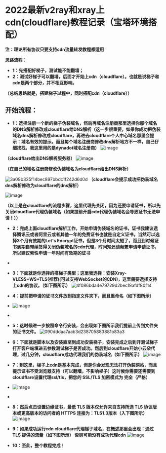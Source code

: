 # 2022最新v2ray和xray上cdn(cloudflare)教程记录（宝塔环境搭配）

**注：理论所有协议只要支持cdn流量转发教程都适用**

**思路流程：**

* **1：先搭配好梯子，测试能不能翻墙；**
* **2：测试好梯子可以翻墙，后面才开始上cdn（cloudflare）。也就是说梯子和cdn是两个部分，并不相互影响。**

**（总结思路就是，搭建梯子过程中，同时搭配cdn（cloudflare））**

## **开始流程：**

* **1：选择注册一个新的梯子伪装域名，然后再域名注册商那里选择你那个域名的DNS解析修改成cloudflare给DNS解析（这一步很重要，如果你成功把伪装域名dns解析修改成cloudflare，再进去cloudflare个人中心域名那里会提示：域名有效的提示。而且每个域名注册商修改dns解析地方不一样，自己仔细找找，我这里用的是dynadot域名注册商）**
 ![image](https://user-images.githubusercontent.com/74105070/164357399-9627e98d-f731-40f7-8aea-d5d0422dcaca.png)

**（cloudflare给出DNS解析服务器）**
![image](https://user-images.githubusercontent.com/74105070/164356579-08beabfa-aefd-4c0d-8542-207c85857f8e.png)

**（在自己的域名注册商修改伪装域名为cloudflare给出DNS解析）**

 ![3a09b325f14bec897bbdc1f242d6d0d](https://user-images.githubusercontent.com/74105070/164356087-346ebe11-343c-433a-a502-b74a9f46fcaf.png)
 **（cloudflare会提示成功把伪装域名dns解析修改为cloudflare的dns解析）**
 
 ![image](https://user-images.githubusercontent.com/74105070/164357101-2cc80bed-447e-437f-a024-61cfb7836854.png)

**（以上是在cloudflare的流程步骤，这里代理先关闭，因为还要申请证书，所以先关闭cloudflare代理伪装域名（如果提前开启cdn代理伪装域名会导致证书无法申请！））**
* **2：完成上面cloudflare解析工作，开始申请伪装域名的证书，证书我建议选择腾讯云或者阿里云或者其他一年的免费证书也就是自定义证书，当然可以选择3个月有效期的Let's Encrypt证书，但是3个月时间太短了，而且到时候证书到期自带续签得关闭伪装域名的cdn代理，时间短还请频繁申请申请证书，所以建议索性申请一年时间有效期的证书**
* 
* **3：下面就是你选择的搭梯子类型；这里我选择：安装Xray-VLESS+WS+TLS(推荐)(可过支持WebSocket的CDN)，这里需要选择支持上cdn的协议。（如下图所示）**
![4f086bda4e79729d2bec18afdf80f14](https://user-images.githubusercontent.com/74105070/164358801-2f958bdd-b3a5-4dd5-83df-e25987fccd3b.png)

* **4：提前把申请的证书文件放到指定文件夹下，而且重命名（如下图所示）**
* ![image](https://user-images.githubusercontent.com/74105070/164359682-7671d0d3-cc7e-4685-b065-d05e19e7b66a.png)
* 
* **5：这时候进一步按照命令行安装，会出现如下图所示我们提前上传到文件夹的证书文件。**
![090dddaa7aab3d238705883881b83a3](https://user-images.githubusercontent.com/74105070/164359979-448f4860-50db-4bd1-b874-4d55b85a04cb.png)

* **6：下面就是脚本以及安装直至到成功安装梯子，安装完成之后到开测试梯子打开客户端填进去参数测试梯子是否成功。然后到cloudflare开始小云朵代理，过几分钟，cloudflare成功代理我们的伪装域名（如下图所示）**
![image](https://user-images.githubusercontent.com/74105070/164360836-d73c5f4a-d2e2-4798-9559-a8fc7540af3b.png)

* **7：到这里，梯子上cdn是基本完成，但是你会发现无法打开伪装网站，而且提示证书不受浏览器支持（可以翻墙，不影响梯子）这时候你需要还需要到cloudflare设置代理ssl/tls，把您的 SSL/TLS 加密模式为 完全（严格）**
* ![image](https://user-images.githubusercontent.com/74105070/164361448-000a7cd8-8862-47fd-b261-68cebf75b1d3.png)
* 
* **8：然后点击设置边缘证书，最低 TLS 版本仅允许来自支持所选 TLS 协议版本或更高版本的访问者的 HTTPS 连接为：TLS1.3版本（入下图所示）**
![image](https://user-images.githubusercontent.com/74105070/164361739-6912f416-1d83-4bd6-8511-06f84567beeb.png)

* **9：如果成功运行cdn cloudflare代理梯子域名，在概述那里会出现：通过 TLS 提供的流量（如下图所示） 否则可能没有成功代理cdn**
![image](https://user-images.githubusercontent.com/74105070/164362068-0c10afac-ec75-40fe-853a-c8a0e6a76f80.png)

* **10：至此，整个教程完成！**

